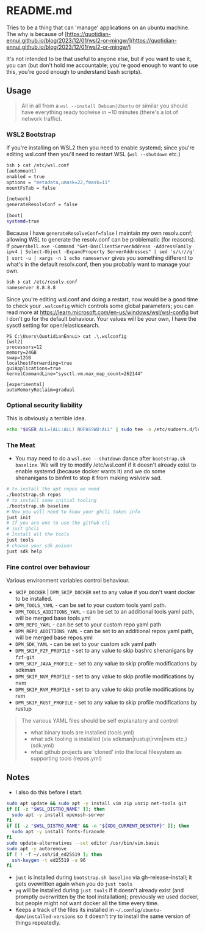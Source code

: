 # README.md

Tries to be a thing that can 'manage' applications on an ubuntu machine. The why is because of [https://quotidian-ennui.github.io/blog/2023/12/01/wsl2-or-mingw/](https://quotidian-ennui.github.io/blog/2023/12/01/wsl2-or-mingw/)

It's not intended to be that useful to anyone else, but if you want to use it, you can (but don't hold me accountable; you're good enough to want to use this, you're good enough to understand bash scripts).

## Usage

> All in all from a `wsl --install Debian|Ubuntu` or similar you should have everything ready toolwise in ~10 minutes (there's a lot of network traffic).
>

### WSL2 Bootstrap

If you're installing on WSL2 then you need to enable systemd; since you're editing wsl.conf then you'll need to restart WSL (`wsl --shutdown` etc.)

```bash
bsh ❯ cat /etc/wsl.conf
[automount]
enabled = true
options = "metadata,umask=22,fmask=11"
mountFsTab = false

[network]
generateResolvConf = false

[boot]
systemd=true
```

Because I have `generateResolveConf=false` I maintain my own resolv.conf; allowing WSL to generate the resolv.conf can be problematic (for reasons). If `powershell.exe -Command "Get-DnsClientServerAddress -AddressFamily ipv4 | Select-Object -ExpandProperty ServerAddresses" | sed 's/\r//g' | sort -u | xargs -n 1 echo nameserver` gives you something different to what's in the default resolv.conf, then you probably want to manage your own.

```bash
bsh ❯ cat /etc/resolv.conf
nameserver 8.8.8.8
```

Since you're editing wsl.conf and doing a restart, now would be a good time to check your `.wslconfig` which controls some global parameters; you can read more at <https://learn.microsoft.com/en-us/windows/wsl/wsl-config> but I don't go for the default behaviour. Your values will be your own, I have the sysctl setting for open/elasticsearch.

```pwsh
PS C:\Users\QuotidianEnnui> cat .\.wslconfig
[wsl2]
processors=12
memory=24GB
swap=12GB
localhostForwarding=true
guiApplications=true
kernelCommandLine="sysctl.vm.max_map_count=262144"

[experimental]
autoMemoryReclaim=gradual
```

### Optional security liability

This is obviously a terrible idea.

```bash
echo "$USER ALL=(ALL:ALL) NOPASSWD:ALL" | sudo tee -a /etc/sudoers.d/lenient
```

### The Meat

- You may need to do a `wsl.exe --shutdown` dance after `bootstrap.sh baseline`. We will try to modify /etc/wsl.conf if it doesn't already exist to enable systemd (because docker wants it) and we do some shenanigans to binfmt to stop it from making wslview sad.

```bash
# to install the apt repos we need
./bootstrap.sh repos
# to install some initial tooling
./bootstrap.sh baseline
# Now you will need to know your ghcli token info
just init
# If you are one to use the github cli
# just ghcli
# Install all the tools
just tools
# choose your sdk poison
just sdk help
```

### Fine control over behaviour

Various environment variables control behaviour.

- `SKIP_DOCKER` | `DPM_SKIP_DOCKER` set to any value if you don't want docker to be installed.
- `DPM_TOOLS_YAML` - can be set to your custom tools yaml path.
- `DPM_TOOLS_ADDITIONS_YAML` - can be set to an additional tools yaml path, will be merged base tools.yml
- `DPM_REPO_YAML` - can be set to your custom repo yaml path
- `DPM_REPO_ADDITIONS_YAML` - can be set to an additional repos yaml path, will be merged base repos.yml
- `DPM_SDK_YAML` - can be set to your custom sdk yaml path
- `DPM_SKIP_FZF_PROFILE` - set to any value to skip bashrc shenanigans by `fzf-git`
- `DPM_SKIP_JAVA_PROFILE` - set to any value to skip profile modifications by sdkman
- `DPM_SKIP_NVM_PROFILE` - set to any value to skip profile modifications by nvm
- `DPM_SKIP_RVM_PROFILE` - set to any value to skip profile modifications by rvm
- `DPM_SKIP_RUST_PROFILE` - set to any value to skip profile modifications by rustup

> The various YAML files should be self explanatory and control
>
> - what binary tools are installed (tools.yml)
> - what sdk tooling is installed (via sdkman|rustup|rvm|nvm etc.) (sdk.yml)
> - what github projects are 'cloned' into the local filesystem as supporting tools (repos.yml)

## Notes

- I also do this before I start.

```bash
sudo apt update && sudo apt -y install vim zip unzip net-tools git
if [[ -z "$WSL_DISTRO_NAME" ]]; then
  sudo apt -y install openssh-server
fi
if [[ -z "$WSL_DISTRO_NAME" && -n "${XDG_CURRENT_DESKTOP}" ]]; then
  sudo apt -y install fonts-firacode
fi
sudo update-alternatives --set editor /usr/bin/vim.basic
sudo apt -y autoremove
if [ ! -f ~/.ssh/id_ed25519 ]; then
  ssh-keygen -t ed25519 -a 96
fi
```

- `just` is installed during `bootstrap.sh baseline` via gh-release-install; it gets ovewritten again when you do `just tools`
- `yq` will be installed during `just tools` if it doesn't already exist (and promptly overwritten by the tool installation); previously we used docker, but people might not want docker all the time every time.
- Keeps a track of the files its installed in `~/.config/ubuntu-dpm/installed-versions` so it doesn't try to install the same version of things repeatedly.
